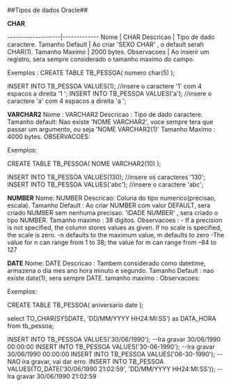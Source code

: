 ##Tipos de dados Oracle##

**CHAR**

-------------------|-------------
Nome               | CHAR
Descricao          | Tipo de dado caractere.
Tamanho Default    | Ao criar 'SEXO CHAR' , o default serah CHAR(1).
Tamanho Maximo     | 2000 bytes.
Observacoes        | Ao inserir um registro, sera sempre considerado o tamanho maximo do campo.

Exemplos :
CREATE TABLE TB_PESSOA(
numero char(5)
);

INSERT INTO TB_PESSOA  VALUES(1);  //insere o caractere '1' com 4 espacos a direita '1    ';
INSERT INTO TB_PESSOA  VALUES('a'); //insere o caractere 'a' com 4 espacos a direita 'a    ';


**VARCHAR2**
Nome : VARCHAR2
Descricao : Tipo de dado caractere.
Tamanho default: Nao existe 'NOME VARCHAR2', voce sempre tera que passar um argumento, ou seja 'NOME VARCHAR2(1)'
Tamanho Maximo : 4000 bytes.
OBSERVACOES: 

Exemplos:

CREATE TABLE TB_PESSOA(
NOME VARCHAR2(10)
);

INSERT INTO TB_PESSOA  VALUES(130);  //insere os caracteres '130';
INSERT INTO TB_PESSOA  VALUES('abc'); //insere o caractere 'abc';

**NUMBER**
Nome: NUMBER
Descricao: Coluna do tipo numerico(precisao, escala).
Tamanho Default : Ao criar NUMBER com valor DEFAULT, sera criado NUMBER sem nenhuma precisao.  'IDADE NUMBER' , sera criado o tipo NUMBER.
Tamanho maximo : 38 digitos.
Observacoes : - If a precision is not specified, the column stores values as given. If no scale is specified, the scale is zero.
              -n defaults to the maximum value, m defaults to zero
              -The value for n can range from 1 to 38; the value for m can range from –84 to 127
 




**DATE**
Nome: DATE
Descricao : Tambem considerado como datetime, armazena o dia mes ano hora minuto e segundo.
Tamanho Default : nao existe date(1), sera sempre DATE.
tamanho maximo : 
Observacoes:


Exemplos:

CREATE TABLE TB_PESSOA(
aniversario date
);

select TO_CHAR(SYSDATE, 'DD/MM/YYYY HH24:MI:SS') as DATA_HORA from tb_pessoa;


INSERT INTO TB_PESSOA VALUES('30/06/1990');  --Ira gravar 30/06/1990 00:00:00
INSERT INTO TB_PESSOA VALUES('30-06-1990');  --Ira gravar 30/06/1990 00:00:00
INSERT INTO TB_PESSOA VALUES('06-30-1990');  --NAO ira gravar, vai dar erro.
INSERT INTO TB_PESSOA VALUES(TO_DATE('30/06/1990 21:02:59', 'DD/MM/YYYY HH24:MI:SS')); --Ira gravar 30/06/1990 21:02:59
